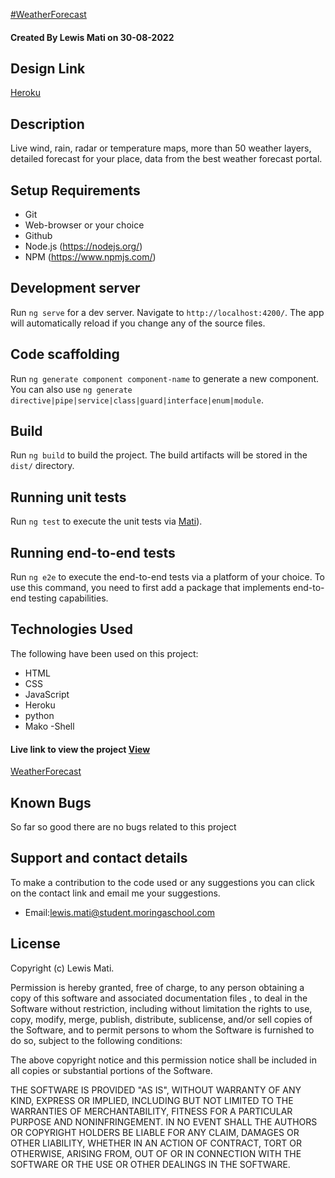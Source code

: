 [#WeatherForecast](https://weatherappforcasting.herokuapp.com/)
#### Created By Lewis Mati on 30-08-2022

## Design Link

[Heroku](https://weatherappforcasting.herokuapp.com/)

## Description
Live wind, rain, radar or temperature maps, more than 50 weather layers, detailed forecast for your place, data from the best weather forecast portal.

## Setup Requirements

- Git
- Web-browser or your choice
- Github
- Node.js (https://nodejs.org/)
- NPM (https://www.npmjs.com/)

## Development server

Run `ng serve` for a dev server. Navigate to `http://localhost:4200/`. The app will automatically reload if you change any of the source files.

## Code scaffolding

Run `ng generate component component-name` to generate a new component. You can also use `ng generate directive|pipe|service|class|guard|interface|enum|module`.

## Build

Run `ng build` to build the project. The build artifacts will be stored in the `dist/` directory.

## Running unit tests

Run `ng test` to execute the unit tests via [Mati](https://github.com/MatiMoringa/WeatherForecast/edit/master/README.md)).

## Running end-to-end tests

Run `ng e2e` to execute the end-to-end tests via a platform of your choice. To use this command, you need to first add a package that implements end-to-end testing capabilities.

## Technologies Used

The following have been used on this project:

- HTML
- CSS
- JavaScript 
- Heroku
- python 
- Mako
-Shell



#### Live link to view the project <a href="https://weatherappforcasting.herokuapp.com/">View 
WeatherForecast</a>

## Known Bugs

So far so good there are no bugs related to this project

## Support and contact details

To make a contribution to the code used or any suggestions you can click on the contact link and email me your suggestions.

- Email:lewis.mati@student.moringaschool.com

## License

Copyright (c) Lewis Mati.

Permission is hereby granted, free of charge, to any person obtaining a copy
of this software and associated documentation files , to deal
in the Software without restriction, including without limitation the rights
to use, copy, modify, merge, publish, distribute, sublicense, and/or sell
copies of the Software, and to permit persons to whom the Software is
furnished to do so, subject to the following conditions:

The above copyright notice and this permission notice shall be included in all
copies or substantial portions of the Software.

THE SOFTWARE IS PROVIDED "AS IS", WITHOUT WARRANTY OF ANY KIND, EXPRESS OR
IMPLIED, INCLUDING BUT NOT LIMITED TO THE WARRANTIES OF MERCHANTABILITY,
FITNESS FOR A PARTICULAR PURPOSE AND NONINFRINGEMENT. IN NO EVENT SHALL THE
AUTHORS OR COPYRIGHT HOLDERS BE LIABLE FOR ANY CLAIM, DAMAGES OR OTHER
LIABILITY, WHETHER IN AN ACTION OF CONTRACT, TORT OR OTHERWISE, ARISING FROM,
OUT OF OR IN CONNECTION WITH THE SOFTWARE OR THE USE OR OTHER DEALINGS IN THE
SOFTWARE.


